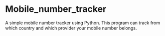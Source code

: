# Mobile_number_tracker
A simple mobile number tracker using Python. This program can track from which country and which provider your mobile number belongs.
